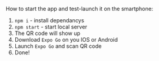 How to start the app and test-launch it on the smartphone:

1. `npm i` - install dependancys
2. `npm start` - start local server
3. The QR code will show up
4. Download `Expo Go` on you IOS or Android
5. Launch `Expo Go` and scan QR code
6. Done!